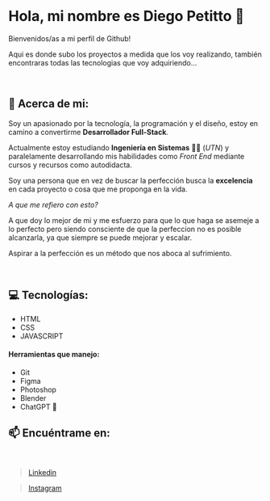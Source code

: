 <br>

# Hola, mi nombre es Diego Petitto 👋

Bienvenidos/as a mi perfil de Github!

Aqui es donde subo los proyectos a medida que los voy realizando, también encontraras todas las tecnologias que voy adquiriendo...

<br>

## 👤 Acerca de mi:

 Soy un apasionado por la tecnología, la programación y el diseño, estoy en camino a convertirme **Desarrollador Full-Stack**. 

 Actualmente estoy estudiando **Ingeniería en Sistemas** 👨‍🎓 (*UTN*) y paralelamente desarrollando mis habilidades como *Front End* mediante cursos y recursos como autodidacta.

 Soy una persona que en vez de buscar la perfección busca la **excelencia** en cada proyecto o cosa que me proponga en la vida. 
 
  *A que me refiero con esto?*
 
  A que doy lo mejor de mi y me esfuerzo para que lo que haga se asemeje a lo perfecto pero siendo consciente de que la perfeccion no es posible alcanzarla, ya que siempre se puede mejorar y escalar. 
 
  Aspirar a la perfección es un método que nos aboca al sufrimiento.

<br>

## 💻 Tecnologías:

* HTML
* CSS
* JAVASCRIPT
  
#### Herramientas que manejo:

* Git
* Figma
* Photoshop
* Blender
* ChatGPT 🤖

## 📫 Encuéntrame en:
<br>

> [Linkedin](https://www.linkedin.com/in/diegopetitto04/) 

> [Instagram](https://www.instagram.com/diegopetitto_/)
